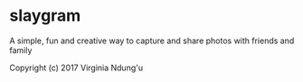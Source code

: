 # slaygram
A simple, fun and creative way to capture and share photos with friends and family


Copyright (c) 2017 Virginia Ndung'u
